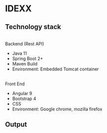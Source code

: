 # IDEXX
 ## Technology stack
 <br> Backend (Rest API)
  - Java 11
  - Spring Boot 2+
  - Maven Build
  - Environment: Embedded Tomcat container
  
 <br> Front End
  - Angular 9
  - Bootstrap 4
  - CSS
  - Environment: Google chrome, mozilla firefox
  
  ## Output
  
  
